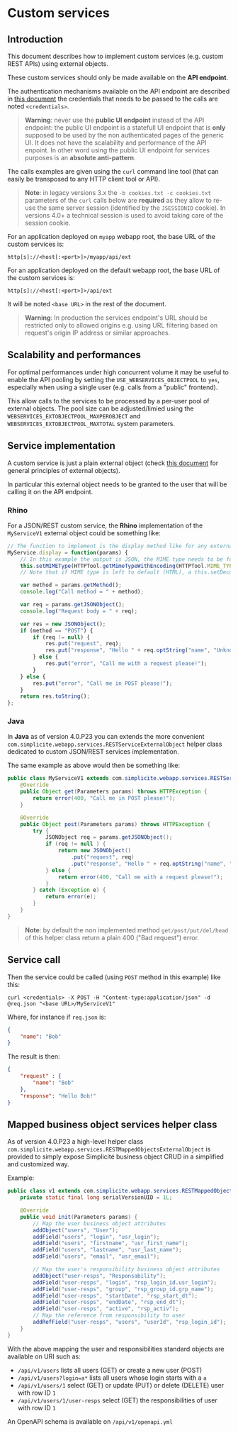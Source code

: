 Custom services
===============

<h2 id="intro">Introduction</h2>

This document describes how to implement custom services (e.g. custom REST APIs) using external objects.

These custom services should only be made available on the **API endpoint**.

The authentication mechanisms available on the API endpoint are described in [this document](/resource/docs/integration/services-auth)
the credentials that needs to be passed to the calls are noted `<credentials>`.

> **Warning**: never use the **public UI endpoint** instead of the API endpoint: the public UI endpoint
> is a statefull UI endpoint that is **only** supposed to be used by the non authenticated pages of the generic UI.
> It does not have the scalability and performance of the API enpoint.
> In other word using the public UI endpoint for services purposes is an **absolute anti-pattern**.

The calls examples are given using the `curl` command line tool
(that can easily be transposed to any HTTP client tool or API).

> **Note**: in legacy versions 3.x the `-b cookies.txt -c cookies.txt` parameters of the `curl` calls below are **required**
> as they allow to re-use the same server session (identified by the `JSESSIONID` cookie).
> In versions 4.0+ a technical session is used to avoid taking care of the session cookie.

For an application deployed on `myapp` webapp root, the base URL of the custom services is:

	http[s]://<host[:<port>]>/myapp/api/ext

For an application deployed on the default webapp root, the base URL of the custom services is:

	http[s]://<host[:<port>]>/api/ext

It will be noted `<base URL>` in the rest of the document.

> **Warning**: In production the services endpoint's URL should be restricted only to allowed origins e.g. using URL filtering based on request's origin IP address or similar approaches.

<h2 id="pooling">Scalability and performances</h2>

For optimal performances under high concurrent volume it may be useful to enable the API pooling by setting the `USE_WEBSERVICES_OBJECTPOOL` to `yes`, especially
when using a single user (e.g. calls from a "public" frontend).

This allow calls to the services to be processed by a per-user pool of external objects.
The pool size can be adjusted/limied using the `WEBSERVICES_EXTOBJECTPOOL_MAXPEROBJECT`  and `WEBSERVICES_EXTOBJECTPOOL_MAXTOTAL` system parameters.

<h2 id="implementation">Service implementation</h2>

A custom service is just a plain external object (check [this document](/resource/docs/core/externalobject-code-examples) for general principles of external objects).

In particular this external object needs to be granted to the user that will be calling it on the API endpoint.

<h3 id="rhino">Rhino</h3>

For a JSON/REST custom service, the **Rhino** implementation of the `MyServiceV1` external object could be something like:

```javascript
// The function to implement is the display method like for any external object
MyService.display = function(params) {
	// In this example the output is JSON, the MIME type needs to be forced explicitly
	this.setMIMEType(HTTPTool.getMimeTypeWithEncoding(HTTPTool.MIME_TYPE_JSON));
	// Note that if MIME type is left to default (HTML), a this.setDecoration(false) is generally required

	var method = params.getMethod();
	console.log("Call method = " + method);

	var req = params.getJSONObject();
	console.log("Request body = " + req);

	var res = new JSONObject();
	if (method == "POST") {
		if (req != null) {
			res.put("request", req);
			res.put("response", "Hello " + req.optString("name", "Unknown"));
		} else {
			res.put("error", "Call me with a request please!");
		}
	} else {
		res.put("error", "Call me in POST please!");
	}
	return res.toString();
};
```

<h3 id="java">Java</h3>

In **Java** as of version 4.0.P23 you can extends the more convenient `com.simplicite.webapp.services.RESTServiceExternalObject` helper class
dedicated to custom JSON/REST services implementation.

The same example as above would then be something like:

```java
public class MyServiceV1 extends com.simplicite.webapp.services.RESTServiceExternalObject {
	@Override
	public Object get(Parameters params) throws HTTPException {
		return error(400, "Call me in POST please!");
	}

	@Override
	public Object post(Parameters params) throws HTTPException {
		try {
			JSONObject req = params.getJSONObject();
			if (req != null ) {
				return new JSONObject()
					.put("request", req)
					.put("response", "Hello " + req.optString("name", "Unknown"));
			} else {
				return error(400, "Call me with a request please!");
			}
		} catch (Exception e) {
			return error(e);
		}
	}
}
```

> **Note**: by default the non implemented method `get/post/put/del/head` of this helper class return a plain 400 ("Bad request") error.

<h2 id="calling">Service call</h2>

Then the service could be called (using `POST` method in this example) like this:

	curl <credentials> -X POST -H "Content-type:application/json" -d @req.json "<base URL>/MyServiceV1"

Where, for instance if `req.json` is:

```json
{
	"name": "Bob"
}
```

The result is then:

```json
{
	"request" : {
		"name": "Bob"
	},
	"response": "Hello Bob!"
}
```

<h2 id="mappedbusinessobjects">Mapped business object services helper class</h2>

As of version 4.0.P23 a high-level helper class `com.simplicite.webapp.services.RESTMappedObjectsExternalObject`
is provided to simply expose Simplicit&eacute; business object CRUD in a simplified and customized way.

Example:

```java
public class v1 extends com.simplicite.webapp.services.RESTMappedObjectsExternalObject {
	private static final long serialVersionUID = 1L;

	@Override
	public void init(Parameters params) {
		// Map the user business object attributes
		addObject("users", "User");
		addField("users", "login", "usr_login");
		addField("users", "firstname", "usr_first_name");
		addField("users", "lastname", "usr_last_name");
		addField("users", "email", "usr_email");

		// Map the user's responsibility business object attributes
		addObject("user-resps", "Responsability");
		addField("user-resps", "login", "rsp_login_id.usr_login");
		addField("user-resps", "group", "rsp_group_id.grp_name");
		addField("user-resps", "startDate", "rsp_start_dt");
		addField("user-resps", "endDate", "rsp_end_dt");
		addField("user-resps", "active", "rsp_activ");
		// Map the reference from responsibility to user
		addRefField("user-resps", "users", "userId", "rsp_login_id");
	}
}
```

With the above mapping the user and responsibilities standard objects are available on URI such as:

- `/api/v1/users` lists all users (GET) or create a new user (POST)
- `/api/v1/users?login=a*` lists all users whose login starts with a `a`
- `/api/v1/users/1` select (GET) or update (PUT) or delete (DELETE) user with row ID `1`
- `/api/v1/users/1/user-resps` select (GET) the responsibilities of user with row ID `1`

An OpenAPI schema is available on `/api/v1/openapi.yml`

